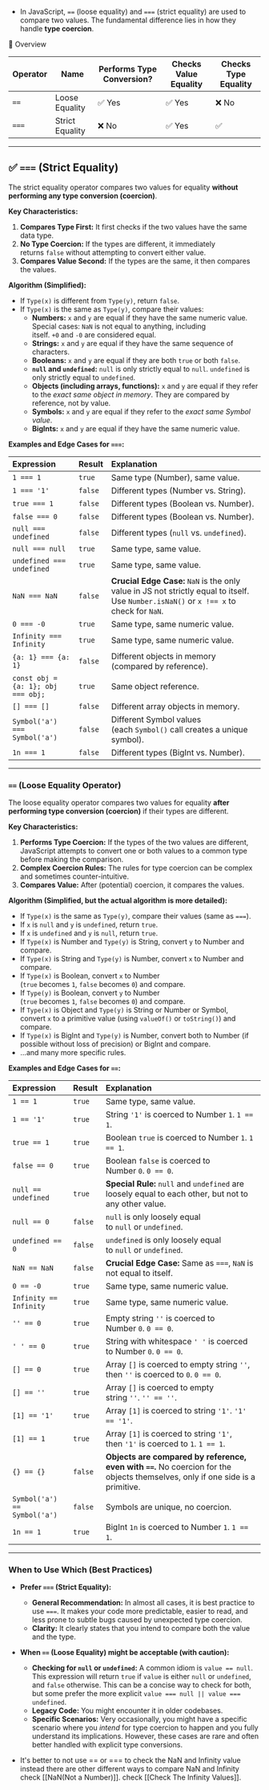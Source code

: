 - In JavaScript, `==` (loose equality) and `===` (strict equality) are used to compare two values. The fundamental difference lies in how they handle **type coercion**.

🧠 Overview

| Operator | Name            | Performs Type Conversion? | Checks Value Equality | Checks Type Equality |
| -------- | --------------- | ------------------------- | --------------------- | -------------------- |
| `==`     | Loose Equality  | ✅ Yes                     | ✅ Yes                 | ❌ No                 |
| `===`    | Strict Equality | ❌ No                      | ✅ Yes                 | ✅                    |

--- 

## ✅ `===` (Strict Equality)
The strict equality operator compares two values for equality **without performing any type conversion (coercion)**.

**Key Characteristics:**

1. **Compares Type First:** It first checks if the two values have the same data type.
2. **No Type Coercion:** If the types are different, it immediately returns `false` without attempting to convert either value.
3. **Compares Value Second:** If the types are the same, it then compares the values.

**Algorithm (Simplified):**

- If `Type(x)` is different from `Type(y)`, return `false`.
- If `Type(x)` is the same as `Type(y)`, compare their values:
    - **Numbers:** `x` and `y` are equal if they have the same numeric value. Special cases: `NaN` is not equal to anything, including itself. `+0` and `-0` are considered equal.
    - **Strings:** `x` and `y` are equal if they have the same sequence of characters.
    - **Booleans:** `x` and `y` are equal if they are both `true` or both `false`.
    - **`null` and `undefined`:** `null` is only strictly equal to `null`. `undefined` is only strictly equal to `undefined`.
    - **Objects (including arrays, functions):** `x` and `y` are equal if they refer to the _exact same object in memory_. They are compared by reference, not by value.
    - **Symbols:** `x` and `y` are equal if they refer to the _exact same Symbol value_.
    - **BigInts:** `x` and `y` are equal if they have the same numeric value.

**Examples and Edge Cases for `===`:**

| Expression                         | Result  | Explanation                                                                                                                              |
| :--------------------------------- | :------ | :--------------------------------------------------------------------------------------------------------------------------------------- |
| `1 === 1`                          | `true`  | Same type (Number), same value.                                                                                                          |
| `1 === '1'`                        | `false` | Different types (Number vs. String).                                                                                                     |
| `true === 1`                       | `false` | Different types (Boolean vs. Number).                                                                                                    |
| `false === 0`                      | `false` | Different types (Boolean vs. Number).                                                                                                    |
| `null === undefined`               | `false` | Different types (`null` vs. `undefined`).                                                                                                |
| `null === null`                    | `true`  | Same type, same value.                                                                                                                   |
| `undefined === undefined`          | `true`  | Same type, same value.                                                                                                                   |
| `NaN === NaN`                      | `false` | **Crucial Edge Case:** `NaN` is the only value in JS not strictly equal to itself. Use `Number.isNaN()` or `x !== x` to check for `NaN`. |
| `0 === -0`                         | `true`  | Same type, same numeric value.                                                                                                           |
| `Infinity === Infinity`            | `true`  | Same type, same numeric value.                                                                                                           |
| `{a: 1} === {a: 1}`                | `false` | Different objects in memory (compared by reference).                                                                                     |
| `const obj = {a: 1}; obj === obj;` | `true`  | Same object reference.                                                                                                                   |
| `[] === []`                        | `false` | Different array objects in memory.                                                                                                       |
| `Symbol('a') === Symbol('a')`      | `false` | Different Symbol values (each `Symbol()` call creates a unique symbol).                                                                  |
| `1n === 1`                         | `false` | Different types (BigInt vs. Number).                                                                                                     |

--- 

### `==` (Loose Equality Operator)

The loose equality operator compares two values for equality **after performing type conversion (coercion)** if their types are different.

**Key Characteristics:**

1. **Performs Type Coercion:** If the types of the two values are different, JavaScript attempts to convert one or both values to a common type before making the comparison.
2. **Complex Coercion Rules:** The rules for type coercion can be complex and sometimes counter-intuitive.
3. **Compares Value:** After (potential) coercion, it compares the values.

**Algorithm (Simplified, but the actual algorithm is more detailed):**

- If `Type(x)` is the same as `Type(y)`, compare their values (same as `===`).
- If `x` is `null` and `y` is `undefined`, return `true`.
- If `x` is `undefined` and `y` is `null`, return `true`.
- If `Type(x)` is Number and `Type(y)` is String, convert `y` to Number and compare.
- If `Type(x)` is String and `Type(y)` is Number, convert `x` to Number and compare.
- If `Type(x)` is Boolean, convert `x` to Number (`true` becomes `1`, `false` becomes `0`) and compare.
- If `Type(y)` is Boolean, convert `y` to Number (`true` becomes `1`, `false` becomes `0`) and compare.
- If `Type(x)` is Object and `Type(y)` is String or Number or Symbol, convert `x` to a primitive value (using `valueOf()` or `toString()`) and compare.
- If `Type(x)` is BigInt and `Type(y)` is Number, convert both to Number (if possible without loss of precision) or BigInt and compare.
- ...and many more specific rules.

**Examples and Edge Cases for `==`:**

|Expression|Result|Explanation|
|:--|:--|:--|
|`1 == 1`|`true`|Same type, same value.|
|`1 == '1'`|`true`|String `'1'` is coerced to Number `1`. `1 == 1`.|
|`true == 1`|`true`|Boolean `true` is coerced to Number `1`. `1 == 1`.|
|`false == 0`|`true`|Boolean `false` is coerced to Number `0`. `0 == 0`.|
|`null == undefined`|`true`|**Special Rule:** `null` and `undefined` are loosely equal to each other, but not to any other value.|
|`null == 0`|`false`|`null` is only loosely equal to `null` or `undefined`.|
|`undefined == 0`|`false`|`undefined` is only loosely equal to `null` or `undefined`.|
|`NaN == NaN`|`false`|**Crucial Edge Case:** Same as `===`, `NaN` is not equal to itself.|
|`0 == -0`|`true`|Same type, same numeric value.|
|`Infinity == Infinity`|`true`|Same type, same numeric value.|
|`'' == 0`|`true`|Empty string `''` is coerced to Number `0`. `0 == 0`.|
|`' ' == 0`|`true`|String with whitespace `' '` is coerced to Number `0`. `0 == 0`.|
|`[] == 0`|`true`|Array `[]` is coerced to empty string `''`, then `''` is coerced to `0`. `0 == 0`.|
|`[] == ''`|`true`|Array `[]` is coerced to empty string `''`. `'' == ''`.|
|`[1] == '1'`|`true`|Array `[1]` is coerced to string `'1'`. `'1' == '1'`.|
|`[1] == 1`|`true`|Array `[1]` is coerced to string `'1'`, then `'1'` is coerced to `1`. `1 == 1`.|
|`{} == {}`|`false`|**Objects are compared by reference, even with `==`.** No coercion for the objects themselves, only if one side is a primitive.|
|`Symbol('a') == Symbol('a')`|`false`|Symbols are unique, no coercion.|
|`1n == 1`|`true`|BigInt `1n` is coerced to Number `1`. `1 == 1`.|

---

### When to Use Which (Best Practices)

- **Prefer `===` (Strict Equality):**
    
    - **General Recommendation:** In almost all cases, it is best practice to use `===`. It makes your code more predictable, easier to read, and less prone to subtle bugs caused by unexpected type coercion.
    - **Clarity:** It clearly states that you intend to compare both the value and the type.

- **When `==` (Loose Equality) might be acceptable (with caution):**
    
    - **Checking for `null` or `undefined`:** A common idiom is `value == null`. This expression will return `true` if `value` is either `null` or `undefined`, and `false` otherwise. This can be a concise way to check for both, but some prefer the more explicit `value === null || value === undefined`.
    - **Legacy Code:** You might encounter it in older codebases.
    - **Specific Scenarios:** Very occasionally, you might have a specific scenario where you _intend_ for type coercion to happen and you fully understand its implications. However, these cases are rare and often better handled with explicit type conversions.

- It's better to not use == or === to check the NaN and Infinity value instead there are other different ways to compare NaN and Infinity
  check [[NaN(Not a Number)]].
  check [[Check The Infinity Values]].